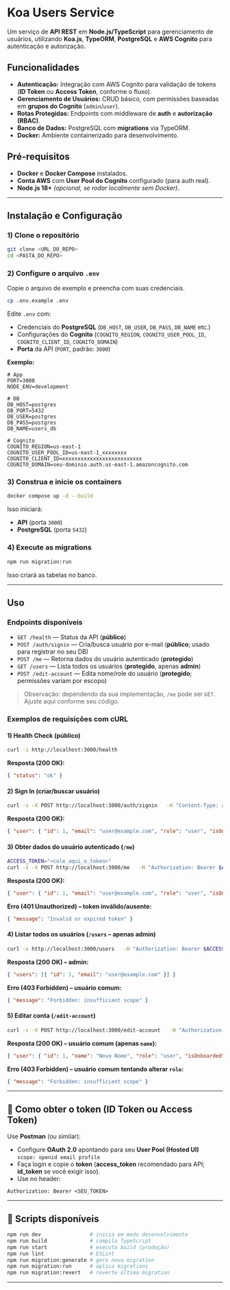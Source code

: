 # Koa Users Service

Um serviço de **API REST** em **Node.js/TypeScript** para gerenciamento de usuários, utilizando **Koa.js**, **TypeORM**, **PostgreSQL** e **AWS Cognito** para autenticação e autorização.

## Funcionalidades

- **Autenticação:** Integração com AWS Cognito para validação de tokens (**ID Token** ou **Access Token**, conforme o fluxo).
- **Gerenciamento de Usuários:** CRUD básico, com permissões baseadas em **grupos do Cognito** (`admin`/`user`).
- **Rotas Protegidas:** Endpoints com middleware de **auth** e **autorização (RBAC)**.
- **Banco de Dados:** PostgreSQL com **migrations** via TypeORM.
- **Docker:** Ambiente containerizado para desenvolvimento.

## Pré-requisitos

- **Docker** e **Docker Compose** instalados.
- **Conta AWS** com **User Pool do Cognito** configurado (para auth real).
- **Node.js 18+** _(opcional, se rodar localmente sem Docker)_.

---

## Instalação e Configuração

### 1) Clone o repositório

```bash
git clone <URL_DO_REPO>
cd <PASTA_DO_REPO>
```

### 2) Configure o arquivo `.env`

Copie o arquivo de exemplo e preencha com suas credenciais.

```bash
cp .env.example .env
```

Edite `.env` com:

- Credenciais do **PostgreSQL** (`DB_HOST`, `DB_USER`, `DB_PASS`, `DB_NAME` etc.)
- Configurações do **Cognito** (`COGNITO_REGION`, `COGNITO_USER_POOL_ID`, `COGNITO_CLIENT_ID`, `COGNITO_DOMAIN`)
- **Porta** da API (`PORT`, padrão: `3000`)

**Exemplo:**

```env
# App
PORT=3000
NODE_ENV=development

# DB
DB_HOST=postgres
DB_PORT=5432
DB_USER=postgres
DB_PASS=postgres
DB_NAME=users_db

# Cognito
COGNITO_REGION=us-east-1
COGNITO_USER_POOL_ID=us-east-1_xxxxxxxx
COGNITO_CLIENT_ID=xxxxxxxxxxxxxxxxxxxxxxxxxx
COGNITO_DOMAIN=seu-dominio.auth.us-east-1.amazoncognito.com
```

### 3) Construa e inicie os containers

```bash
docker compose up -d --build
```

Isso iniciará:

- **API** (porta `3000`)
- **PostgreSQL** (porta `5432`)

### 4) Execute as migrations

```bash
npm run migration:run
```

Isso criará as tabelas no banco.

---

## Uso

### Endpoints disponíveis

- `GET /health` — Status da API (**público**)
- `POST /auth/signin` — Cria/busca usuário por e-mail (**público**; usado para registrar no seu DB)
- `POST /me` — Retorna dados do usuário autenticado (**protegido**)
- `GET /users` — Lista todos os usuários (**protegido**, apenas **admin**)
- `POST /edit-account` — Edita nome/role do usuário (**protegido**; permissões variam por escopo)

> Observação: dependendo da sua implementação, `/me` pode ser `GET`. Ajuste aqui conforme seu código.

### Exemplos de requisições com cURL

#### 1) Health Check (público)

```bash
curl -i http://localhost:3000/health
```

**Resposta (200 OK):**

```json
{ "status": "ok" }
```

#### 2) Sign In (criar/buscar usuário)

```bash
curl -s -X POST http://localhost:3000/auth/signin   -H "Content-Type: application/json"   -d '{ "email": "user@example.com" }'
```

**Resposta (200 OK):**

```json
{ "user": { "id": 1, "email": "user@example.com", "role": "user", "isOnboarded": false } }
```

#### 3) Obter dados do usuário autenticado (`/me`)

```bash
ACCESS_TOKEN="<cole_aqui_o_token>"
curl -s -X POST http://localhost:3000/me   -H "Authorization: Bearer $ACCESS_TOKEN"
```

**Resposta (200 OK):**

```json
{ "user": { "id": 1, "email": "user@example.com", "role": "user", "isOnboarded": true } }
```

**Erro (401 Unauthorized) – token inválido/ausente:**

```json
{ "message": "Invalid or expired token" }
```

#### 4) Listar todos os usuários (`/users` – apenas **admin**)

```bash
curl -s http://localhost:3000/users   -H "Authorization: Bearer $ACCESS_TOKEN"
```

**Resposta (200 OK) – admin:**

```json
{ "users": [{ "id": 1, "email": "user@example.com" }] }
```

**Erro (403 Forbidden) – usuário comum:**

```json
{ "message": "Forbidden: insufficient scope" }
```

#### 5) Editar conta (`/edit-account`)

```bash
curl -s -X POST http://localhost:3000/edit-account   -H "Authorization: Bearer $ACCESS_TOKEN"   -H "Content-Type: application/json"   -d '{ "name": "Novo Nome", "role": "admin" }'
```

**Resposta (200 OK) – usuário comum (apenas `name`):**

```json
{ "user": { "id": 1, "name": "Novo Nome", "role": "user", "isOnboarded": true } }
```

**Erro (403 Forbidden) – usuário comum tentando alterar `role`:**

```json
{ "message": "Forbidden: insufficient scope" }
```

---

## 🔐 Como obter o **token** (ID Token ou Access Token)

Use **Postman** (ou similar):

- Configure **OAuth 2.0** apontando para seu **User Pool (Hosted UI)**  
  `scope: openid email profile`
- Faça login e copie o **token** (**access_token** recomendado para API; **id_token** se você exigir isso).
- Use no header:

```
Authorization: Bearer <SEU_TOKEN>
```

---

## 🧰 Scripts disponíveis

```bash
npm run dev                # inicia em modo desenvolvimento
npm run build              # compila TypeScript
npm run start              # executa build (produção)
npm run lint               # ESLint
npm run migration:generate # gera nova migration
npm run migration:run      # aplica migrations
npm run migration:revert   # reverte última migration
```

---
